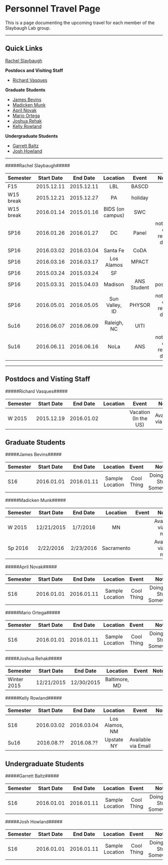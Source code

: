 # Personnel Travel Page

This is a page documenting the upcoming travel for each member of the Slaybaugh Lab group. 

---
## Quick Links ##

[Rachel Slaybaugh](#rachel-slaybaugh)

**Postdocs and Visiting Staff**

* [Richard Vasques](#richard-vasques)

**Graduate Students**

* [James Bevins](#james-bevins)
* [Madicken Munk](#madicken-munk)
* [April Novak](#april-novak)
* [Mario Ortega](#mario-ortega)
* [Joshua Rehak](#joshua-rehak)
* [Kelly Rowland](#kelly-rowland)

**Undergraduate Students** 

* [Garrett Baltz](#garrett-baltz)
* [Josh Howland](#josh-howland)

---
#####Rachel Slaybaugh#####

| Semester  | Start Date  | End Date | Location | Event | Notes |
| ----------|:-----------:| :-------:| :-------:| :----:| :----:|
| F15	  | 2015.12.11 |	2015.12.11  | 	LBL	 | BASCD	 |  | 
| W15 break	| 2015.12.21 | 	2015.12.27 | 	PA	 | holiday	 |  | 
| W15 break| 	2016.01.14| 	2015.01.16 | 	BIDS (on campus) | 	SWC	 |  | 
| SP16	| 2016.01.26 | 	2016.01.27 | 	DC | 	Panel | 	not sure on return date | 
| SP16	| 2016.03.02 | 	2016.03.04 | 	Santa Fe  | 	CoDA	 |  | 
| SP16	| 2016.03.16 | 	2016.03.17 | 	Los Alamos | 	MPACT	 |  | 
| SP16	| 2015.03.24 | 	2015.03.24 | 	SF		 |   |   | 
| SP16	| 2015.03.31 |	2015.04.03 | 	Madison  | 	ANS Student | 	possible | 
| SP16	| 2016.05.01 |	2016.05.05 | 	Sun Valley, ID | 	PHYSOR | 	not sure on return date | 
| Su16	| 2016.06.07 |	2016.06.09 | 	Raleigh, NC | 	UITI |  | 	
| Su16	| 2016.06.11 |	2016.06.16 | 	NoLa | 	ANS  |  	not sure on return date | 

---
## Postdocs and Visting Staff ##

#####Richard Vasques#####

| Semester  | Start Date  | End Date | Location | Event | Notes |
| ----------|:-----------:| :-------:| :-------:| :----:| :----:|
| W 2015  | 2015.12.19  | 2016.01.02  |  | Vacation (In the US)  | 	Available via Email | 

## Graduate Students ##

#####James Bevins#####

| Semester  | Start Date  | End Date | Location | Event | Notes |
| ----------|:-----------:| :-------:| :-------:| :----:| :----:|
| S16	  | 2016.01.01 |	2016.01.11  | 	Sample Location	 | Cool Thing | Doing Cool Stuff Somewhere |  

#####Madicken Munk#####

| Semester  | Start Date  | End Date | Location | Event | Notes |
| ----------|:-----------:| :-------:| :-------:| :----:| :----:|
| W 2015  | 12/21/2015 | 1/7/2016  | MN	  |   | Available via e-mail  | 
| Sp 2016 | 2/22/2016 | 2/23/2016  | Sacramento  |  | 	Available via e-mail |  

#####April Novak#####

| Semester  | Start Date  | End Date | Location | Event | Notes |
| ----------|:-----------:| :-------:| :-------:| :----:| :----:|
| S16	  | 2016.01.01 |	2016.01.11  | 	Sample Location	 | Cool Thing | Doing Cool Stuff Somewhere | 

#####Mario Ortega#####

| Semester  | Start Date  | End Date | Location | Event | Notes |
| ----------|:-----------:| :-------:| :-------:| :----:| :----:|
| S16	  | 2016.01.01 |	2016.01.11  | 	Sample Location	 | Cool Thing | Doing Cool Stuff Somewhere | 


#####Joshua Rehak#####

| Semester  | Start Date  | End Date | Location | Event | Notes |
| ----------|:-----------:| :-------:| :-------:| :----:| :----:|
| Winter 2015  | 12/21/2015  | 12/30/2015  | Baltimore, MD  |   |   | 


#####Kelly Rowland##### 

| Semester  | Start Date  | End Date | Location | Event | Notes |
| ----------|:-----------:| :-------:| :-------:| :----:| :----:|
| S16	 | 2016.03.02  | 	2016.03.04  | 	Los Alamos, NM	 |  | 
| Su16	 | 2016.08.??  | 	2016.08.??  | 	Upstate NY	 | Available via Email | 


## Undergraduate Students ##

#####Garrett Baltz#####

| Semester  | Start Date  | End Date | Location | Event | Notes |
| ----------|:-----------:| :-------:| :-------:| :----:| :----:|
| S16	  | 2016.01.01 |	2016.01.11  | 	Sample Location	 | Cool Thing | Doing Cool Stuff Somewhere | 


#####Josh Howland#####

| Semester  | Start Date  | End Date | Location | Event | Notes |
| ----------|:-----------:| :-------:| :-------:| :----:| :----:|
| S16	  | 2016.01.01 |	2016.01.11  | 	Sample Location	 | Cool Thing | Doing Cool Stuff Somewhere | 

